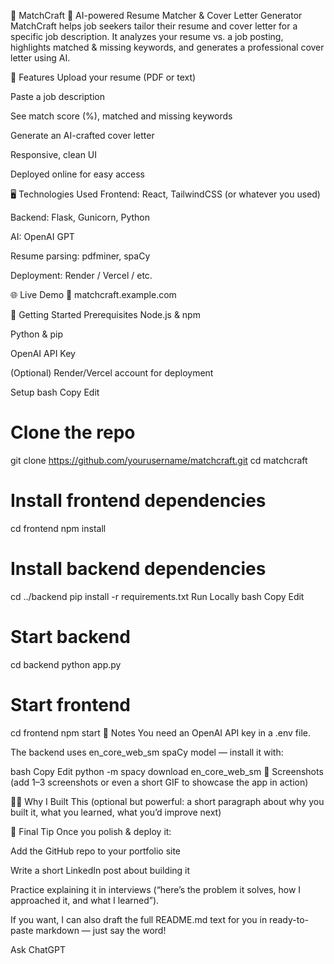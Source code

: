 📄 MatchCraft
🚀 AI-powered Resume Matcher & Cover Letter Generator
MatchCraft helps job seekers tailor their resume and cover letter for a specific job description.
It analyzes your resume vs. a job posting, highlights matched & missing keywords, and generates a professional cover letter using AI.

🎯 Features
Upload your resume (PDF or text)

Paste a job description

See match score (%), matched and missing keywords

Generate an AI-crafted cover letter

Responsive, clean UI

Deployed online for easy access

🖥️ Technologies Used
Frontend: React, TailwindCSS (or whatever you used)

Backend: Flask, Gunicorn, Python

AI: OpenAI GPT

Resume parsing: pdfminer, spaCy

Deployment: Render / Vercel / etc.

🌐 Live Demo
🔗 matchcraft.example.com

🚀 Getting Started
Prerequisites
Node.js & npm

Python & pip

OpenAI API Key

(Optional) Render/Vercel account for deployment

Setup
bash
Copy
Edit
# Clone the repo
git clone https://github.com/yourusername/matchcraft.git
cd matchcraft

# Install frontend dependencies
cd frontend
npm install

# Install backend dependencies
cd ../backend
pip install -r requirements.txt
Run Locally
bash
Copy
Edit
# Start backend
cd backend
python app.py

# Start frontend
cd frontend
npm start
📝 Notes
You need an OpenAI API key in a .env file.

The backend uses en_core_web_sm spaCy model — install it with:

bash
Copy
Edit
python -m spacy download en_core_web_sm
📄 Screenshots
(add 1–3 screenshots or even a short GIF to showcase the app in action)

🙋‍♂️ Why I Built This
(optional but powerful: a short paragraph about why you built it, what you learned, what you’d improve next)

📌 Final Tip
Once you polish & deploy it:

Add the GitHub repo to your portfolio site

Write a short LinkedIn post about building it

Practice explaining it in interviews (“here’s the problem it solves, how I approached it, and what I learned”).

If you want, I can also draft the full README.md text for you in ready-to-paste markdown — just say the word!









Ask ChatGPT

